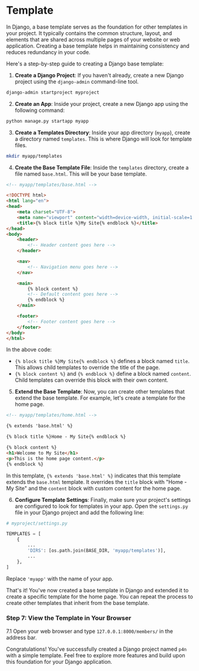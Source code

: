 # Template

In Django, a base template serves as the foundation for other templates in your project. It typically contains the common structure, layout, and elements that are shared across multiple pages of your website or web application. Creating a base template helps in maintaining consistency and reduces redundancy in your code.

Here's a step-by-step guide to creating a Django base template:

1. **Create a Django Project**: If you haven't already, create a new Django project using the `django-admin` command-line tool.

```bash
django-admin startproject myproject
```

2. **Create an App**: Inside your project, create a new Django app using the following command:

```bash
python manage.py startapp myapp
```

3. **Create a Templates Directory**: Inside your app directory (`myapp`), create a directory named `templates`. This is where Django will look for template files.

```bash
mkdir myapp/templates
```

4. **Create the Base Template File**: Inside the `templates` directory, create a file named `base.html`. This will be your base template.

```html
<!-- myapp/templates/base.html -->

<!DOCTYPE html>
<html lang="en">
<head>
    <meta charset="UTF-8">
    <meta name="viewport" content="width=device-width, initial-scale=1.0">
    <title>{% block title %}My Site{% endblock %}</title>
</head>
<body>
    <header>
        <!-- Header content goes here -->
    </header>

    <nav>
        <!-- Navigation menu goes here -->
    </nav>

    <main>
        {% block content %}
        <!-- Default content goes here -->
        {% endblock %}
    </main>

    <footer>
        <!-- Footer content goes here -->
    </footer>
</body>
</html>
```

In the above code:
- `{% block title %}My Site{% endblock %}` defines a block named `title`. This allows child templates to override the title of the page.
- `{% block content %}` and `{% endblock %}` define a block named `content`. Child templates can override this block with their own content.

5. **Extend the Base Template**: Now, you can create other templates that extend the base template. For example, let's create a template for the home page.

```html
<!-- myapp/templates/home.html -->

{% extends 'base.html' %}

{% block title %}Home - My Site{% endblock %}

{% block content %}
<h1>Welcome to My Site</h1>
<p>This is the home page content.</p>
{% endblock %}
```

In this template, `{% extends 'base.html' %}` indicates that this template extends the `base.html` template. It overrides the `title` block with "Home - My Site" and the `content` block with custom content for the home page.

6. **Configure Template Settings**: Finally, make sure your project's settings are configured to look for templates in your app. Open the `settings.py` file in your Django project and add the following line:

```python
# myproject/settings.py

TEMPLATES = [
    {
        ...
        'DIRS': [os.path.join(BASE_DIR, 'myapp/templates')],
        ...
    },
]
```

Replace `'myapp'` with the name of your app.

That's it! You've now created a base template in Django and extended it to create a specific template for the home page. You can repeat the process to create other templates that inherit from the base template.

### Step 7: View the Template in Your Browser

7.1 Open your web browser and type `127.0.0.1:8000/members/` in the address bar.

Congratulations! You've successfully created a Django project named `p4n` with a simple template. Feel free to explore more features and build upon this foundation for your Django application.